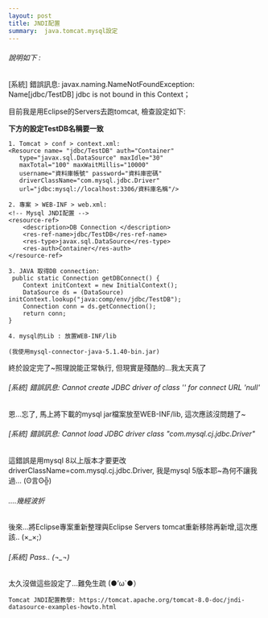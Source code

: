 ```yaml
---
layout: post
title: JNDI配置
summary:  java.tomcat.mysql設定
---
```


###### 說明如下 : 

[系統] 錯誤訊息: 
javax.naming.NameNotFoundException: Name[jdbc/TestDB] jdbc is not bound in this Context；

目前我是用Eclipse的Servers去跑tomcat, 檢查設定如下: 

**下方的設定TestDB名稱要一致**

```
1. Tomcat > conf > context.xml:
<Resource name= "jdbc/TestDB" auth="Container"
   type="javax.sql.DataSource" maxIdle="30" 
   maxTotal="100" maxWaitMillis="10000"
   username="資料庫帳號" password="資料庫密碼"
   driverClassName="com.mysql.jdbc.Driver"
   url="jdbc:mysql://localhost:3306/資料庫名稱"/>
```		
```		
2. 專案 > WEB-INF > web.xml:
<!-- Mysql JNDI配置 -->
<resource-ref>
	<description>DB Connection </description>
	<res-ref-name>jdbc/TestDB</res-ref-name>
	<res-type>javax.sql.DataSource</res-type>
	<res-auth>Container</res-auth>
</resource-ref>
```		
```
3. JAVA 取得DB connection:
 public static Connection getDBConnect() {
    Context initContext = new InitialContext();
    DataSource ds = (DataSource) initContext.lookup("java:comp/env/jdbc/TestDB");
    Connection conn = ds.getConnection();	
    return conn;
}

4. mysql的Lib : 放置WEB-INF/lib 

(我使用mysql-connector-java-5.1.40-bin.jar) 
```


終於設定完了~照理說能正常執行, 但現實是殘酷的...我太天真了

###### [系統] 錯誤訊息: Cannot create JDBC driver of class '' for connect URL 'null'
恩...忘了, 馬上將下載的mysql jar檔案放至WEB-INF/lib, 這次應該沒問題了~ 


###### [系統] 錯誤訊息: Cannot load JDBC driver class "com.mysql.cj.jdbc.Driver"
這錯誤是用mysql 8以上版本才要更改driverClassName=com.mysql.cj.jdbc.Driver, 我是mysql 5版本耶~為何不讓我過... (ʘ言ʘ╬)


###### ....幾經波折


後來...將Eclipse專案重新整理與Eclipse Servers tomcat重新移除再新增,這次應該.. (×_×;）


###### [系統] Pass.. (¬_¬)


太久沒做這些設定了...難免生疏 (●’ω`●）


```
Tomcat JNDI配置教學: https://tomcat.apache.org/tomcat-8.0-doc/jndi-datasource-examples-howto.html
```
